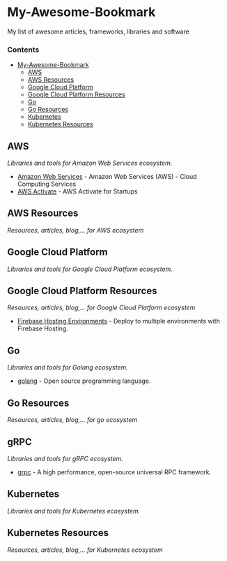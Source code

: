# My-Awesome-Bookmark
My list of awesome articles, frameworks, libraries and software

### Contents

- [My-Awesome-Bookmark](#my-awesome-bookmark)
    - [AWS](#aws)
    - [AWS Resources](#aws-resources)
    - [Google Cloud Platform](#google-cloud-platform)
    - [Google Cloud Platform Resources](#google-cloud-platform-resources)
    - [Go](#go)
    - [Go Resources](#go-resources)
    - [Kubernetes](#kubernetes)
    - [Kubernetes Resources](#kubernetes-resources)
    

## AWS

*Libraries and tools for Amazon Web Services ecosystem.*

* [Amazon Web Services](https://aws.amazon.com/) - Amazon Web Services (AWS) -  Cloud Computing Services
* [AWS Activate](https://aws.amazon.com/activate/) - AWS Activate for Startups

## AWS Resources

*Resources, articles, blog,... for AWS ecosystem*


## Google Cloud Platform

*Libraries and tools for Google Cloud Platform ecosystem.*

## Google Cloud Platform Resources

*Resources, articles, blog,... for Google Cloud Platform ecosystem*

* [Firebase Hosting Environments](https://firebase.googleblog.com/2016/07/deploy-to-multiple-environments-with.html) - Deploy to multiple environments with Firebase Hosting.



## Go

*Libraries and tools for Golang ecosystem.*

* [golang](https://golang.org/) - Open source programming language.

## Go Resources

*Resources, articles, blog,... for go ecosystem*


## gRPC 

*Libraries and tools for gRPC ecosystem.*

* [grpc](https://grpc.io/) - A high performance, open-source universal RPC framework.


## Kubernetes

*Libraries and tools for Kubernetes ecosystem.*

## Kubernetes Resources

*Resources, articles, blog,... for Kubernetes ecosystem*


